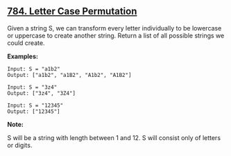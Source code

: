 ## [784. Letter Case Permutation](https://leetcode.com/problems/letter-case-permutation/)

Given a string S, we can transform every letter individually to be lowercase or uppercase to create another string. Return a list of all possible strings we could create.

**Examples:**

```
Input: S = "a1b2"
Output: ["a1b2", "a1B2", "A1b2", "A1B2"]

Input: S = "3z4"
Output: ["3z4", "3Z4"]

Input: S = "12345"
Output: ["12345"]
```

**Note:**

S will be a string with length between 1 and 12.
S will consist only of letters or digits.
